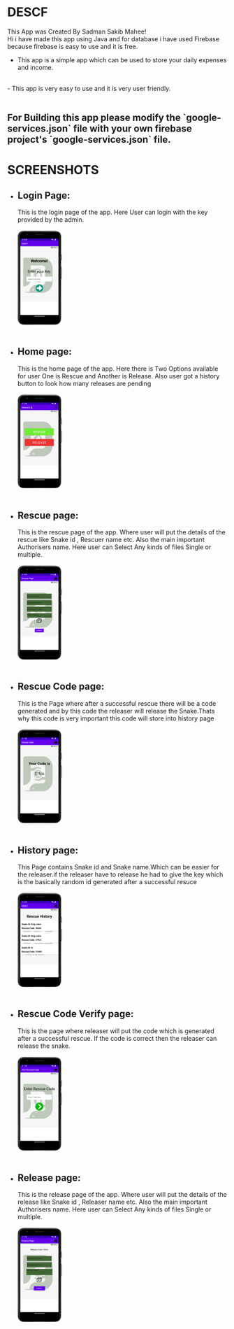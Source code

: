 # DESCF
This App was Created By Sadman Sakib Mahee!
<br>
Hi i have made this app using Java and for database i have used Firebase because firebase is easy to use and it is free.
<br>
- This app is a simple app which can be used to store your daily expenses and income.
<br>
- This app is very easy to use and it is very user friendly.
<br>
<br>
<h2> For Building this app please modify the `google-services.json` file with your own firebase project's `google-services.json` file. </h2>

# SCREENSHOTS

 - ## Login Page:
    This is the login page of the app. Here User can login with the key provided by the admin.
    <br>
    <br>
    <img src="./ss/user0.png" width="100">
    <br>
    <br>
    
-  ## Home page:
   This is the home page of the app. Here there is Two Options available for user One is Rescue and Another is Release. Also user got a history button to look how many releases are pending
    <br>
    <br>
    <img src="./ss/user1.png" width="100">
    <br>
    <br>
-  ## Rescue page: 
    This is the rescue page of the app. Where user will put the details of the rescue like Snake id , Rescuer name etc. Also the main important Authorisers name. Here user can Select Any kinds of files Single or multiple.
     <br>
     <br>
     <img src="./ss/user2.png" width="100">
     <br>
     <br>
-  ## Rescue Code page:
    This is the Page where after a successful rescue there will be a code generated and by this code the releaser will release the Snake.Thats why this code is very important this code will store into history page
     <br>
     <br>
     <img src="./ss/user3.png" width="100">
     <br>
     <br>
-  ## History page:
   This Page contains Snake id and Snake name.Which can be easier for the releaser.if the releaser have to release he had to give the key which is the basically random id generated after a successful resuce
    <br>
    <br>
    <img src="./ss/user5.png" width="100">
    <br>
    <br>
-  ## Rescue Code Verify page:
    This is the page where releaser will put the code which is generated after a successful rescue. If the code is correct then the releaser can release the snake.
     <br>
     <br>
     <img src="./ss/user4.png" width="100">
     <br>
     <br>
-  ## Release page:
    This is the release page of the app. Where user will put the details of the release like Snake id , Releaser name etc. Also the main important Authorisers name. Here user can Select Any kinds of files Single or multiple.
     <br>
     <br>
     <img src="./ss/user6.png" width="100">
     <br>
     <br>
